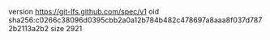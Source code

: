 version https://git-lfs.github.com/spec/v1
oid sha256:c0266c38096d0395cbb2a0a12b784b482c478697a8aaa8f037d7872b2113a2b2
size 2921
